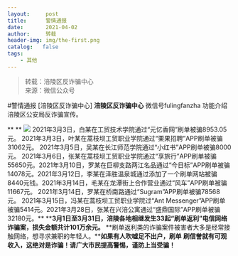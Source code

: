 ```yaml
---
layout:     post
title:      警情通报
date:       2021-04-02
author:     转载
header-img: img/the-first.png
catalog:   false
tags:
    - 其他
---
```


<blockquote><p>转载：涪陵区反诈骗中心<br>
来源：微信公众号</p></blockquote>

#警情通报
[涪陵区反诈骗中心]
**涪陵区反诈骗中心**
微信号fulingfanzha
功能介绍涪陵区公安局反诈骗宣传。

**
**
![]({{site.baseurl}}/postimg/nM8NWwbNctggCMW1Zr3NiaUbYqOfK4Fc3hxBteyt0tRIwwbpfaA1liciaH0xyUkCqicULDibnEdEg2IjpPnOGzr8UQg.jpeg)
2021年3月3日，白某在工贸技术学院通过“元忆香网”刷单被骗8953.05元。
2021年3月3日，叶某在蒿枝坝工贸职业学院通过“栗果招聘”APP刷单被骗31062元。
2021年3月5日，吴某在长江师范学院通过“小红书”APP刷单被骗8000元。
2021年3月6日，张某在蒿枝坝工贸职业学院通过“享旅行”APP刷单被骗55650元。2021年3月10日，罗某在巨柳支路两江名品通过“今日标”APP刷单被骗14078元。2021年3月12日，李某在泽胜温泉城通过添加了一个刷单网站被骗8440元钱。2021年3月14日，毛某在龙潭街上合作营业通过“风车”APP刷单被骗11667元。
2021年3月14日，罗某在桥南路通过“Sugram”APP刷单被骗78568元。
2021年3月15日，冯某在蒿枝坝工贸职业学院过“Ant
Messenger”APP刷单被骗5414元。2021年3月28日，张某在兴涪公寓通过“盛鼎国际”APP刷单被骗32180元。**
******3月1日至3月31日，涪陵各地相继发生33起“刷单返利”电信网络诈骗案，损失金额共计101万余元。****
**刷单返利类的诈骗案件被害者大多是经常接触网络，想寻求兼职的年轻人。******如果有人吹嘘足不出户，刷单****
**刷信誉就有可观收入，这绝对是诈骗！请广大市民提高警惕，谨防上当受骗！**
